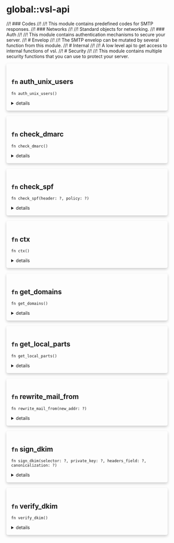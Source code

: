 # global::vsl-api

//! ### Codes
//!
//! This module contains predefined codes for SMTP responses.
//! ### Networks
//!
//! Standard objects for networking.
//! ### Auth
//!
//! This module contains authentication mechanisms to secure your server.
//! # Envelop
//!
//! The SMTP envelop can be mutated by several function from this module.
//! # Internal
//!
//! A low level api to get access to internal functions of vsl.
//! # Security
//!
//! This module contains multiple security functions that you can use to protect your server.



<div markdown="span" style='box-shadow: 0 4px 8px 0 rgba(0,0,0,0.2); padding: 15px; border-radius: 5px;'>

<h2 class="func-name"> <code>fn</code> auth_unix_users </h2>

```rust,ignore
fn auth_unix_users()

```

<details>
<summary markdown="span"> details </summary>

Process the SASL authentication mechanism.

The current implementation support "PLAIN" mechanism, and will call the
`testsaslauthd` program to check the credentials.

The credentials will be verified depending on the mode of `saslauthd`.

A native implementation will be provided in the future.
</details>

</div>
</br>


<div markdown="span" style='box-shadow: 0 4px 8px 0 rgba(0,0,0,0.2); padding: 15px; border-radius: 5px;'>

<h2 class="func-name"> <code>fn</code> check_dmarc </h2>

```rust,ignore
fn check_dmarc()

```

<details>
<summary markdown="span"> details </summary>

Apply the DMARC policy to the mail.

# Effective smtp stage

`preq` and onwards.

# Example

```
#{
  preq: [
    rule "check dmarc" || { check_dmarc() },
  ]
}
```

# Module:Security
</details>

</div>
</br>


<div markdown="span" style='box-shadow: 0 4px 8px 0 rgba(0,0,0,0.2); padding: 15px; border-radius: 5px;'>

<h2 class="func-name"> <code>fn</code> check_spf </h2>

```rust,ignore
fn check_spf(header: ?, policy: ?)

```

<details>
<summary markdown="span"> details </summary>

Check spf record following the Sender Policy Framework (RFC 7208).
see https://datatracker.ietf.org/doc/html/rfc7208

# Args

* `header` - "spf" | "auth" | "both" | "none"
* `policy` - "strict" | "soft"

# Return
* `deny(code550_7_23 | code451_7_24 | code550_7_24)` - an error occurred during lookup. (returned even when a softfail is received using the "strict" policy)
* `next()` - the operation succeeded.

# Effective smtp stage
`rcpt` and onwards.

# Errors
* The `header` argument is not valid.
* The `policy` argument is not valid.

# Note
`check_spf` only checks for the sender's identity, not the `helo` value.

# Example
```
#{
    mail: [
       rule "check spf" || check_spf("spf", "soft")
    ]
}

#{
    mail: [
        // if this check succeed, it wil return `next`.
        // if it fails, it might return `deny` with a custom code
        // (X.7.24 or X.7.25 for example)
        //
        // if you want to use the return status, just put the check_spf
        // function on the last line of your rule.
        rule "check spf 1" || {
            log("debug", `running sender policy framework on ${mail_from()} identity ...`);
            check_spf("spf", "soft")
        },

        // policy is set to "strict" by default.
        rule "check spf 2" || check_spf("both"),
    ],
}
```

# Module:Security
</details>

</div>
</br>


<div markdown="span" style='box-shadow: 0 4px 8px 0 rgba(0,0,0,0.2); padding: 15px; border-radius: 5px;'>

<h2 class="func-name"> <code>fn</code> ctx </h2>

```rust,ignore
fn ctx()

```

<details>
<summary markdown="span"> details </summary>

WARNING: This is a low level function.

Get access to the email context.

# Note
This is used internally to provide encapsulation of vsl's features.
You should not use this function directly.

# Return

* `the context`

# Effective smtp stage

all of them.

# Examples

```rust,ignore
#{
    connect: [
       action "client ip" || log("info", `client: {ctx().client_ip}`),
    ]
}
```
</details>

</div>
</br>


<div markdown="span" style='box-shadow: 0 4px 8px 0 rgba(0,0,0,0.2); padding: 15px; border-radius: 5px;'>

<h2 class="func-name"> <code>fn</code> get_domains </h2>

```rust,ignore
fn get_domains()

```

<details>
<summary markdown="span"> details </summary>

Get all domains of the recipient list.

# Args

* `rcpt_list` - the recipient list.

# Effective smtp stage

`mail` and onwards.

# Examples

```rust,ignore
#{
    mail: [
        action "display recipients domains" || {
            print("list of recipients domains:");

            // You can also use the `get_domains(rcpt_list())` syntax.
            for domain in rcpt_list().domains {
                print(`- ${domain}`);
            }
        }
    ],
}
```
</details>

</div>
</br>


<div markdown="span" style='box-shadow: 0 4px 8px 0 rgba(0,0,0,0.2); padding: 15px; border-radius: 5px;'>

<h2 class="func-name"> <code>fn</code> get_local_parts </h2>

```rust,ignore
fn get_local_parts()

```

<details>
<summary markdown="span"> details </summary>

Get all local parts of the recipient list.

# Args

* `rcpt_list` - the recipient list.

# Effective smtp stage

`mail` and onwards.

# Examples

```rust,ignore
#{
    mail: [
        action "display recipients usernames" || {
            print("list of recipients user names:");

            // You can also use the `get_local_parts(rcpt_list())` syntax.
            for user in rcpt_list().local_parts {
                print(`- ${user}`);
            }
        }
    ],
}
```
</details>

</div>
</br>


<div markdown="span" style='box-shadow: 0 4px 8px 0 rgba(0,0,0,0.2); padding: 15px; border-radius: 5px;'>

<h2 class="func-name"> <code>fn</code> rewrite_mail_from </h2>

```rust,ignore
fn rewrite_mail_from(new_addr: ?)

```

<details>
<summary markdown="span"> details </summary>

Rewrite the value of the `MAIL FROM` command has well has
the `From` header.

# Args

* `new_addr` - the new sender address to set.

# Effective smtp stage

`preq` and onwards.

# Examples

```rust,ignore
#{
    preq: [
       action "rewrite sender" || rewrite_mail_from("john.doe@example.com"),
    ]
}
```
</details>

</div>
</br>


<div markdown="span" style='box-shadow: 0 4px 8px 0 rgba(0,0,0,0.2); padding: 15px; border-radius: 5px;'>

<h2 class="func-name"> <code>fn</code> sign_dkim </h2>

```rust,ignore
fn sign_dkim(selector: ?, private_key: ?, headers_field: ?, canonicalization: ?)

```

<details>
<summary markdown="span"> details </summary>

Produce a `DKIM-Signature` header.

# Args

* `selector` - the DNS selector to expose the public key & for the verifier
* `private_key` - the private key to sign the mail,
    associated with the public key in the `selector._domainkey.sdid` DNS record
* `headers_field` - list of headers to sign
* `canonicalization` - the canonicalization algorithm to use (ex: "simple/relaxed")

# Effective smtp stage

`preq` and onwards.

# Example

```
#{
  preq: [
    action "sign dkim" || {
      sign_dkim("2022-09", ["From", "To", "Date", "Subject", "From"], "simple/relaxed");
    },
  ]
}
```

# Module:Security
</details>

</div>
</br>


<div markdown="span" style='box-shadow: 0 4px 8px 0 rgba(0,0,0,0.2); padding: 15px; border-radius: 5px;'>

<h2 class="func-name"> <code>fn</code> verify_dkim </h2>

```rust,ignore
fn verify_dkim()

```

<details>
<summary markdown="span"> details </summary>

Verify the `DKIM-Signature` header(s) in the mail and produce a `Authentication-Results`.
If this function has already been called once, it will return the result of the previous call.
<!-- markdown-link-check-disable-next-line -->
see https://datatracker.ietf.org/doc/html/rfc6376

# Return

* a DkimResult object

# Effective smtp stage

`preq` and onwards.

# Example

```
#{
  preq: [
    action "check dkim" || { verify_dkim(); },
  ]
}
````

</details>

</div>
</br>

